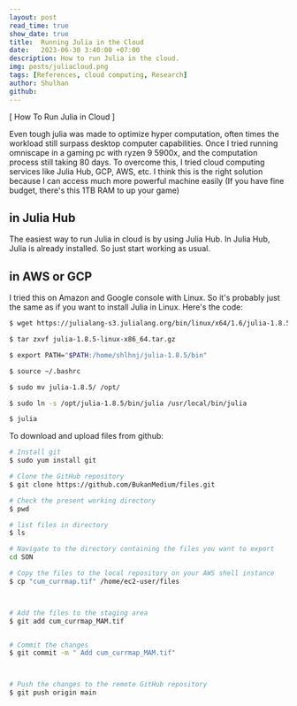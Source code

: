 ```yaml
---
layout: post
read_time: true
show_date: true
title:  Running Julia in the Cloud
date:   2023-06-30 3:40:00 +07:00
description: How to run Julia in the cloud.
img: posts/juliacloud.png 
tags: [References, cloud computing, Research]
author: Shulhan
github: 
---
```


[ How To Run Julia in Cloud ]

Even tough julia was made to optimize hyper computation, often times the workload still surpass desktop computer capabilities. Once I tried running omniscape in a gaming pc with ryzen 9 5900x, and the computation process still taking 80 days. To overcome this, I tried cloud computing services like Julia Hub, GCP, AWS, etc. I think this is the right solution because I can access much more powerful machine easily (If you have fine budget, there's this 1TB RAM to up your game)

## in Julia Hub

The easiest way to run Julia in cloud is by using Julia Hub. In Julia Hub, Julia is already installed. So just start working as usual.

## in AWS or GCP
I tried this on Amazon and Google console with Linux. So it's probably just the same as if you want to install Julia in Linux. Here's the code:

```bash
$ wget https://julialang-s3.julialang.org/bin/linux/x64/1.6/julia-1.8.5-linux-x86_64.tar.gz

$ tar zxvf julia-1.8.5-linux-x86_64.tar.gz

$ export PATH="$PATH:/home/shlhnj/julia-1.8.5/bin"

$ source ~/.bashrc

$ sudo mv julia-1.8.5/ /opt/

$ sudo ln -s /opt/julia-1.8.5/bin/julia /usr/local/bin/julia

$ julia

```


To download and upload files from github:

```bash
# Install git
$ sudo yum install git

# Clone the GitHub repository
$ git clone https://github.com/BukanMedium/files.git

# Check the present working directory
$ pwd

# list files in directory
$ ls

# Navigate to the directory containing the files you want to export
cd SON

# Copy the files to the local repository on your AWS shell instance
$ cp "cum_currmap.tif" /home/ec2-user/files



# Add the files to the staging area
$ git add cum_currmap_MAM.tif


# Commit the changes
$ git commit -m " Add cum_currmap_MAM.tif"



# Push the changes to the remote GitHub repository
$ git push origin main


```
